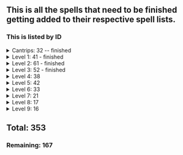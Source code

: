 ## This is all the spells that need to be finished getting added to their respective spell lists.
### This is listed by ID

<details><summary>Cantrips: 32 -- finished</summary>

- acid-splash
- blade-ward
- booming-blade
- chill-touch
- control-flames
- create-bonfire
- dancing-lights
- elementalism
- encode-thoughts
- fire-bolt
- friends
- frostbite
- green-flame-blade
- gust
- infestation
- light
- lightning-lure
- mage-hand
- mending
- message
- mind-sliver
- minor-illusion
- mold-earth
- poison-spray
- prestidigitation
- ray-of-frost
- shape-water
- shocking-grasp
- sword-burst
- thunderclap
- toll-the-dead
- true-strike
</details>

<details><summary>Level 1: 41 - finished</summary>

- absorb-elements
- alarm
- burning-hands
- catapult
- cause-fear
- charm-person
- chromatic-orb
- color-spray
- comprehend-languages
- detect-magic
- disguise-self
- distort-value
- earth-tremor
- expeditious-retreat
- false-life
- feathter-fall
- find-familiar
- fog-cloud
- frost-fingers
- grease
- ice-knife
- identify
- illusory-script
- jims-magic-missile
- jump
- longstrider
- mage-armor
- magic-missle
- protection-from-evil-and-good
- ray-of-sickness
- shield
- silent-image
- silvery-barbs
- sleep
- snare
- tashas-caustic-brew
- tashas-hideous-laughter
- tensers-floating-disk
- thunderwave
- unseen-servant
- witch-bolt

</details>

<details><summary>Level 2: 61 - finished</summary>

- aganazzars-scorcher
- air-bubble
- alter-self
- arcane-lock
- arcane-vigor
- augury
- blindness-deafness
- blur
- borrowed-knowledge
- cloud-of-daggers
- continual-flame
- crown-of-madness
- darkness
- darkvision
- detect-thoughts
- dragons-breath
- dust-devil
- earthbind
- enhance-ability
- enlarge-reduce
- flaming-sphere
- flock-of-familiars
- gentle-repose
- gift-of-gab
- gust-of-wind
- hold-person
- invisibility
- jims-glowing-coin
- kinetic-jaunt
- knock
- levitate
- locate-object
- magic-mouth
- magic-weapon
- maximilians-earthen-grasp
- melfs-acid-arrow
- mind-spike
- mirror-image
- misty-step
- nathairs-mischief
- mystuls-magic-aura
- phantasmal-force
- pyrotechnics
- ray-of-enfeeblement
- rimes-binding-ice
- rope-trick
- scorching-ray
- see-invisibility
- shadow-blade
- shatter
- skywrite
- snillocs-snowball-storm
- spider-climb
- spray-of-cards
- suggestion
- tashas-mind-whip
- vortex-warp
- warding-wind
- warp-sense
- web
- wither-and-bloom

</details>

<details><summary>Level 3: 52 - finished</summary>

- animate-dead
- antagonize
- ashardalons-stride
- bestow-curse
- blink
- catnap
- clairvoyance
- counterspell
- dispel-magic
- enemies-abound
- erupting-earth
- fast-friends
- fear
- feign-death
- fireball
- flame-arrows
- fly
- galders-tower
- gaseous-form
- glyph-of-warding
- haste
- hypnotic-pattern
- incite-greed
- intellect-fortress
- leomunds-tiny-hut
- life-transference
- lightning-bolt
- magic-circle
- major-image
- melfs-minute-meteors
- nondetection
- phantom-steed
- protection-from-energy
- remove-curse
- sending
- sleet-storm
- slow
- speak-with-dead
- spirit-shroud
- stinking-cloud
- summon-fey
- summon-lesser-demon
- summon-shadowspawn
- summon-undead
- thunder-step
- tidal-wave
- tiny-servant
- tongues
- vampiric-touch
- wall-of-sand
- wall-of-water
- water-breathing

</details>

<details><summary>Level 4: 38</summary>

- arcane-eye
- banishment
- blight
- charm-monster
- confusion
- conjure-minor-elementals
- control-water
- dimension-door
- divination
- elemental-bane
- evards-black-tentacles
- fabricate
- fire-shield
- galders-speedy-courier
- gate-seal
- greater-invisibility
- hallucinatory-terrain
- ice-storm
- leomunds-secret-chest
- locate-creature
- mordenkainens-faithful-hound
- mordenkainens-private-sanctum
- otilukes-resilient-sphere
- phantasmal-killer
- polymorph
- raulothims-psychic-lance
- sickening-radiance
- spirit-of-death
- stone-shape
- stoneskin
- storm-sphere
- summon-aberration
- summon-construct
- summon-elemental
- summon-greater-demon
- vitriolic-sphere
- wall-of-fire
- watery-sphere

</details>

<details><summary>Level 5: 42</summary>

- animate-objects
- bigbys-hand
- circle-of-power
- cloudkill
- cone-of-cold
- conjure-elemental
- contact-other-plane
- control-winds
- create-spelljamming-helm
- creation
- danse-macabre
- dawn
- dominate-person
- dream
- enervation
- far-step
- geas
- hold-monster
- immolation
- infernal-calling
- jallarzis-storm-of-radiance
- legend-lore
- mislead
- modify-memory
- negative-energy-flood
- passwall
- planar-binding
- rarys-telepathic-bond
- scrying
- seeming
- skill-empowerment
- steel-wind-strike
- summon-draconic-spirit
- summon-dragon
- synaptic-static
- telekinesis
- teleportation-circle
- transmute-rock
- wall-of-force
- wall-of-light
- wall-of-stone
- yolandes-regal-presence

</details>

<details><summary>Level 6: 33</summary>

- arcane-gate
- chain-lightning
- circle-of-death
- contingency
- create-homunculus
- create-undead
- disintegrate
- drawmijs-instant-summons
- eyebite
- fizbans-platinum-shield
- flesh-to-stone
- globe-of-invulnerability
- guards-and-wards
- investiture-of-flame
- investiture-of-ice
- investiture-of-stone
- investiture-of-wind
- magic-jar
- mass-suggestion
- mental-prison
- move-earth
- otilukes-freezing-sphere
- ottos-irresistible-dance
- programmed-illusion
- scatter
- soul-cage
- summon-fiend
- sunbeam
- tashas-otherworldly-guise
- tensers-transformation
- true-seeing
- wall-of-ice

</details>

<details><summary>Level 7: 21</summary>

- create-magen
- crown-of-stars
- delayed-blast-fireball
- draconic-transformation
- dream-of-the-blue-veil
- etherealness
- finger-of-death
- forcecage
- mirage-arcane
- mordenkainens-magnificant-mansion
- mordenkainens-sword
- plane-shift
- power-word-pain
- prismatic-spray
- project-image
- reverse-gravity
- sequester
- simulacrum
- symbol
- teleport
- whirlwind

</details>

<details><summary>Level 8: 17</summary>

- abi-dalzims-horrid-wilting
- antimagic-field
- antipathy-sympathy
- befuddlement
- clone
- control-weather
- demiplane
- dominate-monster
- illusory-dragon
- incendiary-cloud
- maddening-darkness
- maze
- mighty-fortress
- mind-blank
- power-word-stun
- sunburst
- telepathy

</details>

<details><summary>Level 9: 16</summary>

- astral-projection
- blade-of-disaster
- foresight
- gate
- imprisonment
- invulnerability
- mass-polymorph
- meteor-swarm
- power-word-kill
- prismatic-wall
- psychic-scream
- shapechange
- time-stop
- true-polymorph
- weird
- wish

</details>

## Total: 353
### Remaining: 167